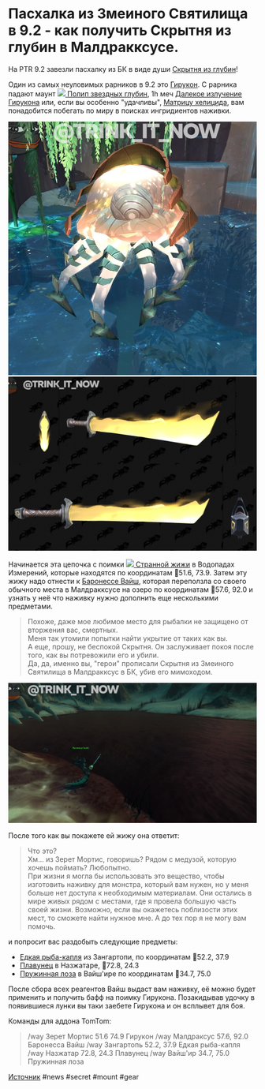 # Пасхалка из Змеиного Святилища в 9.2 - как получить Скрытня из глубин в Малдракксусе.

На PTR 9.2 завезли пасхалку из БК в виде души [Скрытня из глубин](https://ptr.wowhead.com/npc=21217/the-lurker-below)!

Один из самых неуловимых рарников в 9.2 это [Гирукон](https://ptr.wowhead.com/npc=180978). С рарника падают маунт [![](https://wow.zamimg.com/images/wow/icons/tiny/ability_mount_progenitorjellyfish_blue.gif) Полип звездных глубин](https://ptr.wowhead.com/item=187676/), 1h меч [Далекое излучение Гирукона](https://ptr.wowhead.com/item=190005) или, если вы особенно "удачливы", [Матрицу хелицида](https://ptr.wowhead.com/item=189145/helicid-lattice), вам понадобится побегать по миру в поисках ингридиентов наживки.

![](https://github.com/MagicalCow/TrinkIT-News/blob/main/Sources/Assets/325971/325971-2.jpg) ![](https://github.com/MagicalCow/TrinkIT-News/blob/main/Sources/Assets/325971/325971-3.jpg)

Начинается эта цепочка с поимки [![](https://wow.zamimg.com/images/wow/icons/tiny/inv_misc_food_legion_gooamberblue_chunk.gif) Странной жижи](https://ptr.wowhead.com/item=187662/strange-goop) в Водопадах Измерений, которые находятся по координатам 🧭51.6, 73.9. Затем эту жижу надо отнести к [Баронессе Вайш](https://ptr.wowhead.com/npc=182194), которая переползла со своего обычного места в Малдракксусе на озеро по координатам 🧭57.6, 92.0 и узнать у неё что наживку нужно дополнить еще несколькими предметами.
> Похоже, даже мое любимое место для рыбалки не защищено от вторжения вас, смертных.  
> Меня так утомили попытки найти укрытие от таких как вы.  
> А еще, прошу, не беспокой Скрытня. Он заслуживает покоя после того, как вы потревожили его и убили.  
Да, да, именно вы, "герои" прописали Скрытня из Змеиного Святилища в Малдракксус в БК, убив его мимоходом.  

![](https://github.com/MagicalCow/TrinkIT-News/blob/main/Sources/Assets/325971/325971-1.jpg)

После того как вы покажете ей жижу она ответит:
> Что это?  
> Хм... из Зерет Мортис, говоришь? Рядом с медузой, которую хочешь поймать? Любопытно.  
> При жизни я могла бы использовать это вещество, чтобы изготовить наживку для монстра, который вам нужен, но у меня больше нет доступа к необходимым материалам. Они остались в мире живых рядом с местами, где я провела большую часть своей жизни. Возможно, если вы окажетесь поблизости этих мест, то сможете найти нужное мне. А до тех пор я не могу вам помочь.  

и попросит вас раздобыть следующие предметы:  
- [Едкая рыба-капля](https://ptr.wowhead.com/item=187915/pungent-blobfish) из Зангартопи, по координатам 🧭52.2, 37.9  
- [Плавунец](https://ptr.wowhead.com/item=187922/flipper-fish) в Назжатаре, 🧭72.8, 24.3  
- [Пружинная лоза](https://ptr.wowhead.com/item=187916/coilclutch-vine) в Вайш'ире по координатам 🧭34.7, 75.0  

После сбора всех реагентов Вайш выдаст вам наживку, её можно будет применить и получить бафф на поимку Гирукона. Позакидывав удочку в появившиеся лунки вы таки заебете Гирукона и он всплывет для боя.

Команды для аддона TomTom:  
> /way Зерет Мортис 51.6 74.9 Гирукон
> /way Малдраксус 57.6, 92.0 Баронесса Вайш
> /way Зангартопь 52.2, 37.9 Едкая рыба-капля
> /way Назжатар 72.8, 24.3 Плавунец
> /way Вайш'ир 34.7, 75.0 Пружинная лоза

[Источник](https://www.wowhead.com/news/serpentshrine-cavern-easter-egg-in-patch-9-2-find-the-lurker-belows-soul-in-325971)
#news #secret #mount #gear